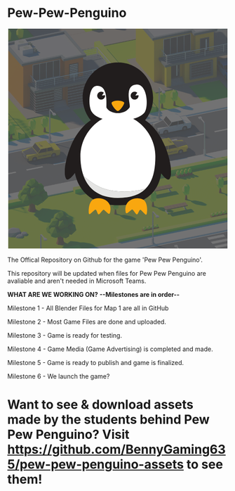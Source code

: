 # Pew-Pew-Penguino
<p align="center">
  <img src="https://github.com/BennyGaming635/Pew-Pew-Penguino/blob/main/repo%20logo.png" alt="Penguin">
</p>

The Offical Repository on Github for the game 'Pew Pew Penguino'.

This repository will be updated when files for Pew Pew Penguino are avaliable and aren't needed in Microsoft Teams.

**WHAT ARE WE WORKING ON?** **--Milestones are in order--**

Milestone 1 - All Blender Files for Map 1 are all in GitHub

Milestone 2 - Most Game Files are done and uploaded.

Milestone 3 - Game is ready for testing.

Milestone 4 - Game Media (Game Advertising) is completed and made.

Milestone 5 - Game is ready to publish and game is finalized.

Milestone 6 - We launch the game?

# Want to see & download assets made by the students behind Pew Pew Penguino? Visit https://github.com/BennyGaming635/pew-pew-penguino-assets to see them!
